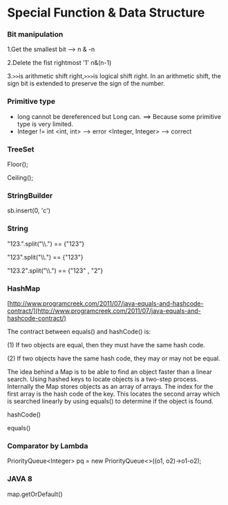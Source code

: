 # Special Function & Data Structure

### Bit manipulation

1.Get the smallest bit  --&gt;  n & -n

2.Delete the fist rightmost '1'  n&\(n-1\)

3.`>>`is arithmetic shift right,`>>>`is logical shift right. In an arithmetic shift, the sign bit is extended to preserve the sign of the number.

### Primitive type

* long cannot be dereferenced  but Long can. ==&gt; Because some primitive type is very limited.
* Integer != int    &lt;int, int&gt; --&gt; error   &lt;Integer, Integer&gt; --&gt; correct

### **TreeSet**

Floor\(\);

Ceiling\(\);

### StringBuilder

sb.insert\(0, 'c'\)

### String

"123.".split\("\\\\."\) == {"123"}

"123".split\("\\\\."\) == {"123"}

"123.2".split\("\\\\."\) == {"123" , "2"}

### HashMap

[http://www.programcreek.com/2011/07/java-equals-and-hashcode-contract/](http://www.programcreek.com/2011/07/java-equals-and-hashcode-contract/)

The contract between equals\(\) and hashCode\(\) is:

\(1\) If two objects are equal, then they must have the same hash code.

\(2\) If two objects have the same hash code, they may or may not be equal.

The idea behind a Map is to be able to find an object faster than a linear search. Using hashed keys to locate objects is a two-step process. Internally the Map stores objects as an array of arrays. The index for the first array is the hash code of the key. This locates the second array which is searched linearly by using equals\(\) to determine if the object is found.

hashCode\(\)

equals\(\)

### Comparator by Lambda

PriorityQueue&lt;Integer&gt; pq = new PriorityQueue&lt;&gt;\(\(o1, o2\)-&gt;o1-o2\);

### JAVA 8

map.getOrDefault\(\)

